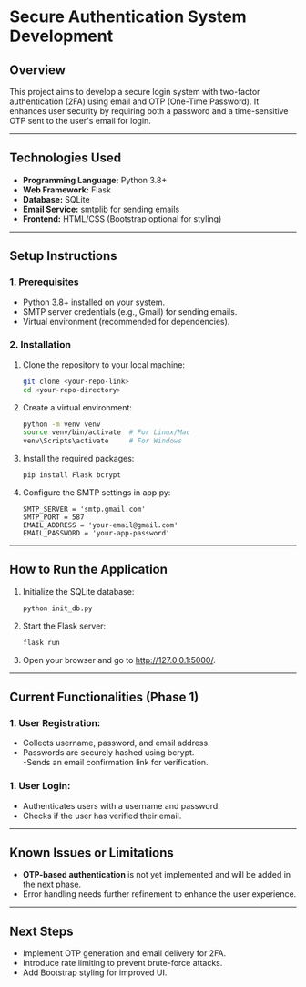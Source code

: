 # Secure Authentication System Development

## Overview  
This project aims to develop a secure login system with two-factor authentication (2FA) using email and OTP (One-Time Password). It enhances user security by requiring both a password and a time-sensitive OTP sent to the user's email for login.

---

## Technologies Used  
- **Programming Language:** Python 3.8+  
- **Web Framework:** Flask  
- **Database:** SQLite  
- **Email Service:** smtplib for sending emails  
- **Frontend:** HTML/CSS (Bootstrap optional for styling)  

---

## Setup Instructions  

### 1. Prerequisites  
- Python 3.8+ installed on your system.  
- SMTP server credentials (e.g., Gmail) for sending emails.  
- Virtual environment (recommended for dependencies).

### 2. Installation  
1. Clone the repository to your local machine:
   ```bash
   git clone <your-repo-link>
   cd <your-repo-directory>
2. Create a virtual environment:
   ```bash
   python -m venv venv
   source venv/bin/activate  # For Linux/Mac
   venv\Scripts\activate     # For Windows
3. Install the required packages:
   ```bash
   pip install Flask bcrypt
4. Configure the SMTP settings in app.py:
   ```pyhton
   SMTP_SERVER = 'smtp.gmail.com'
   SMTP_PORT = 587
   EMAIL_ADDRESS = 'your-email@gmail.com'
   EMAIL_PASSWORD = 'your-app-password'

---

## How to Run the Application

1. Initialize the SQLite database:
   ```bash
   python init_db.py
2. Start the Flask server:
   ```bash
   flask run
3. Open your browser and go to http://127.0.0.1:5000/.

---

## Current Functionalities (Phase 1)

### 1. User Registration:  
- Collects username, password, and email address.
- Passwords are securely hashed using bcrypt.  
-Sends an email confirmation link for verification.

### 1. User Login:
  
- Authenticates users with a username and password.
- Checks if the user has verified their email.

---

## Known Issues or Limitations
- **OTP-based authentication** is not yet implemented and will be added in the next phase.
- Error handling needs further refinement to enhance the user experience.

---

## Next Steps
- Implement OTP generation and email delivery for 2FA.
- Introduce rate limiting to prevent brute-force attacks.
- Add Bootstrap styling for improved UI.
